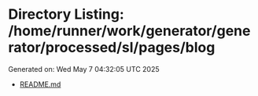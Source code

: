 # Directory Listing: /home/runner/work/generator/generator/processed/sl/pages/blog
Generated on: Wed May  7 04:32:05 UTC 2025

- [README.md](README.md)
